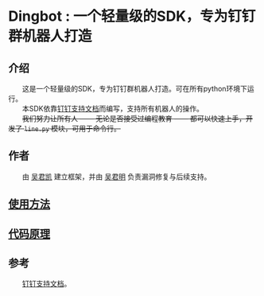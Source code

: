 # Dingbot : 一个轻量级的SDK，专为钉钉群机器人打造
## 介绍
　　这是一个轻量级的SDK，专为钉钉群机器人打造。可在所有python环境下运行。  
　　本SDK依靠[钉钉支持文档](https://ding-doc.dingtalk.com/doc#/serverapi2/qf2nxq)而编写，支持所有机器人的操作。  
　　~~我们努力让所有人 —— 无论是否接受过编程教育 —— 都可以快速上手，开发了 `line.py` 模块，可用于命令行。~~  
## 作者
　　由 [吴君凯](mailto:wujunkai20041123@outlook.com) 建立框架，并由 [吴君明](mailto:2706914036@qq.com) 负责漏洞修复与后续支持。
## [使用方法](https://github.com/WuJunkai2004/Dingbot/blob/master/method.md)
## [代码原理](https://github.com/WuJunkai2004/Dingbot/blob/master/wiki.md)
## 参考
　　[钉钉支持文档](https://ding-doc.dingtalk.com/doc#/serverapi2/qf2nxq)。
